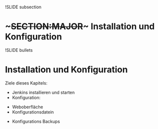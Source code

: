 !SLIDE subsection
# ~~~SECTION:MAJOR~~~ Installation und Konfiguration

!SLIDE bullets
# Installation und Konfiguration
Ziele dieses Kapitels:

* Jenkins installieren und starten
* Konfiguration:
 - Weboberfläche
 - Konfigurationsdatein
* Konfigurations Backups
